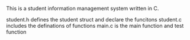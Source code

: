 This is a student information management system written in C.

student.h defines the student struct and declare the funcitons
student.c includes the definations of functions
main.c is the main function and test function  